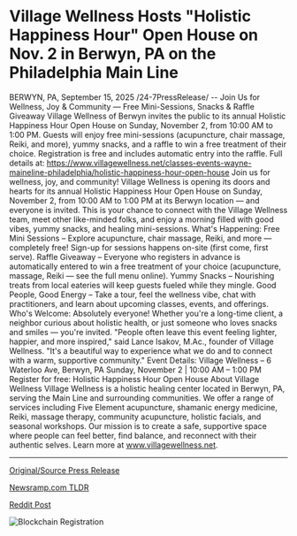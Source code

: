 # Village Wellness Hosts "Holistic Happiness Hour" Open House on Nov. 2 in Berwyn, PA on the Philadelphia Main Line

BERWYN, PA, September 15, 2025 /24-7PressRelease/ -- Join Us for Wellness, Joy & Community — Free Mini-Sessions, Snacks & Raffle Giveaway  Village Wellness of Berwyn invites the public to its annual Holistic Happiness Hour Open House on Sunday, November 2, from 10:00 AM to 1:00 PM. Guests will enjoy free mini-sessions (acupuncture, chair massage, Reiki, and more), yummy snacks, and a raffle to win a free treatment of their choice. Registration is free and includes automatic entry into the raffle. Full details at: https://www.villagewellness.net/classes-events-wayne-maineline-philadelphia/holistic-happiness-hour-open-house  Join us for wellness, joy, and community! Village Wellness is opening its doors and hearts for its annual Holistic Happiness Hour Open House on Sunday, November 2, from 10:00 AM to 1:00 PM at its Berwyn location — and everyone is invited.  This is your chance to connect with the Village Wellness team, meet other like-minded folks, and enjoy a morning filled with good vibes, yummy snacks, and healing mini-sessions.  What's Happening: Free Mini Sessions – Explore acupuncture, chair massage, Reiki, and more — completely free! Sign-up for sessions happens on-site (first come, first serve). Raffle Giveaway – Everyone who registers in advance is automatically entered to win a free treatment of your choice (acupuncture, massage, Reiki — see the full menu online). Yummy Snacks – Nourishing treats from local eateries will keep guests fueled while they mingle. Good People, Good Energy – Take a tour, feel the wellness vibe, chat with practitioners, and learn about upcoming classes, events, and offerings.  Who's Welcome: Absolutely everyone! Whether you're a long-time client, a neighbor curious about holistic health, or just someone who loves snacks and smiles — you're invited.  "People often leave this event feeling lighter, happier, and more inspired," said Lance Isakov, M.Ac., founder of Village Wellness. "It's a beautiful way to experience what we do and to connect with a warm, supportive community."  Event Details: Village Wellness – 6 Waterloo Ave, Berwyn, PA Sunday, November 2 | 10:00 AM – 1:00 PM Register for free: Holistic Happiness Hour Open House  About Village Wellness Village Wellness is a holistic healing center located in Berwyn, PA, serving the Main Line and surrounding communities. We offer a range of services including Five Element acupuncture, shamanic energy medicine, Reiki, massage therapy, community acupuncture, holistic facials, and seasonal workshops. Our mission is to create a safe, supportive space where people can feel better, find balance, and reconnect with their authentic selves. Learn more at www.villagewellness.net. 

---

[Original/Source Press Release](https://www.24-7pressrelease.com/press-release/526786/village-wellness-hosts-holistic-happiness-hour-open-house-on-nov-2-in-berwyn-pa-on-the-philadelphia-main-line)
                    

[Newsramp.com TLDR](https://newsramp.com/curated-news/village-wellness-hosts-free-holistic-open-house-with-treatments-community/d46d604f6e1a26a144ed97fd2c9c03d0) 

 



[Reddit Post](https://www.reddit.com/r/AlternativeHealthNews/comments/1nhfb5e/village_wellness_hosts_free_holistic_open_house/) 



![Blockchain Registration](https://cdn.newsramp.app/24-7PressRelease/qrcode/259/15/davewlhJ.webp)